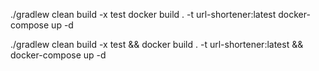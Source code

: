 ./gradlew clean build -x test
docker build . -t url-shortener:latest
docker-compose up -d

./gradlew clean build -x test && docker build . -t url-shortener:latest && docker-compose up -d
